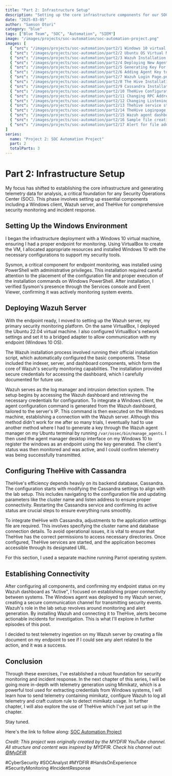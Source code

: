 ```yaml
---
title: "Part 2: Infrastructure Setup"
description: "Setting up the core infrastructure components for our SOC automation environment including Wazuh, Windows client, and TheHive"
date: "2025-03-05"
author: "Samson Otori"
category: "blue"
tags: ["Blue Team", "SOC", "Automation", "SIEM"]
image: "/images/projects/soc-automation/soc-automation-project.png"
images: [
  { "src": "/images/projects/soc-automation/part2/1 Windows 10 virtual machine properties.png", "alt": "Windows 10 Virtual Machine Setup Properties" },
  { "src": "/images/projects/soc-automation/part2/2 Ubuntu OS Virtual Machine properties.png", "alt": "Ubuntu OS Virtual Machine Properties" },
  { "src": "/images/projects/soc-automation/part2/3 Wazuh Installation.png", "alt": "Wazuh Installation Process" },
  { "src": "/images/projects/soc-automation/part2/4 Deploying New Agent To Wazuh MAIN.png", "alt": "Deploying New Agent to Wazuh" },
  { "src": "/images/projects/soc-automation/part2/5 Generating Key For Newly Created Agent.png", "alt": "Generating Key for New Wazuh Agent" },
  { "src": "/images/projects/soc-automation/part2/6 Adding Agent Key to my wazuh manager on windows machine MAIN.png", "alt": "Adding Agent Key to Wazuh Manager on Windows" },
  { "src": "/images/projects/soc-automation/part2/7 Wazuh Login Page.png", "alt": "Wazuh Dashboard Login Page" },
  { "src": "/images/projects/soc-automation/part2/8 The Hive Installation in Parrot.png", "alt": "TheHive Installation in Parrot OS" },
  { "src": "/images/projects/soc-automation/part2/9 Cassandra Installation in Parrot.png", "alt": "Cassandra Installation in Parrot OS" },
  { "src": "/images/projects/soc-automation/part2/10 TheHive Configuration.png", "alt": "TheHive Configuration Setup" },
  { "src": "/images/projects/soc-automation/part2/11 Changing RPC Address in Cassandra.png", "alt": "Configuring RPC Address in Cassandra" },
  { "src": "/images/projects/soc-automation/part2/12 Changing Listening address in Cassandra.png", "alt": "Setting Cassandra Listening Address" },
  { "src": "/images/projects/soc-automation/part2/13 Thehive service started.png", "alt": "TheHive Service Successfully Started" },
  { "src": "/images/projects/soc-automation/part2/14 TheHive Loginpage.png", "alt": "TheHive Login Page" },
  { "src": "/images/projects/soc-automation/part2/15 Wazuh agent dashboard with Active agent MAIN.png", "alt": "Wazuh Agent Dashboard Showing Active Agent" },
  { "src": "/images/projects/soc-automation/part2/16 Sample file creation for FILE MONITORING.png", "alt": "Testing File Monitoring with Sample File Creation" },
  { "src": "/images/projects/soc-automation/part2/17 Alert for file added to endpoint on wazuh.png", "alt": "Wazuh Alert for File Addition on Endpoint" }
]
series:
  name: "Project 2: SOC Automation Project"
  part: 2
  totalParts: 3
---
```


# Part 2: Infrastructure Setup

My focus has shifted to establishing the core infrastructure and generating telemetry data for analysis, a critical foundation for any Security Operations Center (SOC). This phase involves setting up essential components including a Windows client, Wazuh server, and TheHive for comprehensive security monitoring and incident response.

## Setting Up the Windows Environment

I began the infrastructure deployment with a Windows 10 virtual machine, ensuring I had a proper endpoint for monitoring. Using VirtualBox to create the VM, I allocated appropriate resources and installed Windows 10 with the necessary configurations to support my security tools.

Sysmon, a critical component for endpoint monitoring, was installed using PowerShell with administrative privileges. This installation required careful attention to the placement of the configuration file and proper execution of the installation commands on Windows PowerShell. After installation, I verified Sysmon's presence through the Services console and Event Viewer, confirming it was actively monitoring system events.

## Deploying Wazuh Server

With the endpoint ready, I moved to setting up the Wazuh server, my primary security monitoring platform. On the same VirtualBox, I deployed the Ubuntu 22.04 virtual machine. I also configured VirtualBox's network settings and set it to a bridged adapter to allow communication with my endpoint (Windows 10 OS).

The Wazuh installation process involved running their official installation script, which automatically configured the basic components. These included the indexer, server, and dashboard components, which form the core of Wazuh's security monitoring capabilities. The installation provided secure credentials for accessing the dashboard, which I carefully documented for future use.

Wazuh serves as the log manager and intrusion detection system. The setup begins by accessing the Wazuh dashboard and retrieving the necessary credentials for configuration. To integrate a Windows client, the agent configuration command is generated from the Wazuh dashboard, tailored to the server's IP. This command is then executed on the Windows machine, establishing a connection with the Wazuh server. Although this method didn't work for me after so many trials, I eventually had to use another method where I had to generate a key through the Wazuh agent manager on my Ubuntu terminal by running `/var/ossec/bin/manage_agents`. I then used the agent manager desktop interface on my Windows 10 to register the windows as an endpoint using the key generated. The client's status was then monitored and was active, and I could confirm telemetry was being successfully transmitted.

## Configuring TheHive with Cassandra

TheHive's efficiency depends heavily on its backend database, Cassandra. The configuration starts with modifying the Cassandra settings to align with the lab setup. This includes navigating to the configuration file and updating parameters like the cluster name and listen address to ensure proper connectivity. Restarting the Cassandra service and confirming its active status are crucial steps to ensure everything runs smoothly.

To integrate theHive with Cassandra, adjustments to the application settings file are required. This involves specifying the cluster name and database connection details. To avoid operational issues, it is vital to ensure that TheHive has the correct permissions to access necessary directories. Once configured, TheHive services are started, and the application becomes accessible through its designated URL.

For this section, I used a separate machine running Parrot operating system.

## Establishing Connectivity

After configuring all components, and confirming my endpoint status on my Wazuh dashboard as "Active", I focused on establishing proper connectivity between systems. The Windows agent was deployed to my Wazuh server, creating a secure communication channel for transmitting security events. Wazuh's role in the lab setup revolves around monitoring and alert generation. By installing Wazuh and connecting it to TheHive, alerts become actionable incidents for investigation. This is what I'll explore in further episodes of this post.

I decided to test telemetry ingestion on my Wazuh server by creating a file document on my endpoint to see if I could see any alert related to the action, and it was a success.

## Conclusion

Through these exercises, I've established a robust foundation for security monitoring and incident response. In the next chapter of this series, I will be going more in-depth with telemetry generation using Mimikatz, which is a powerful tool used for extracting credentials from Windows systems, I will learn how to send telemetry containing mimikatz, configure Wazuh to log all telemetry and craft custom rule to detect mimikatz usage. In further chapter, I will also explore the use of TheHive which I've just set up in the chapter.

Stay tuned.

Here's the link to follow along: [SOC Automation Project](https://www.youtube.com/watch?v=VuSKMPRXN1M&list=PLG6KGSNK4PuBWmX9NykU0wnWamjxdKhDJ&index=8)

*Credit: This project was originally created by the MYDFIR YouTube channel. All structure and content was inspired by MYDFIR. Check his channel out: [@MyDFIR](https://www.youtube.com/@MyDFIR)*

#CyberSecurity #SOCAnalyst #MYDFIR #HandsOnExperience #SecurityMonitoring #IncidentResponse 